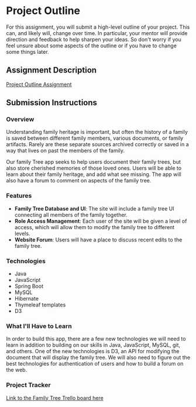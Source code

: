 # Project Outline
For this assignment, you will submit a high-level outline of your project. This can, and likely will, change over time. In particular, your mentor will provide direction and feedback to help sharpen your ideas. So don't worry if you feel unsure about some aspects of the outline or if you have to change some things later.

## Assignment Description
[Project Outline Assignment](https://education.launchcode.org/liftoff/modules/assignments/project-outline)

## Submission Instructions

### Overview
Understanding family heritage is important, but often the history of a family is saved between different family members, various documents, or family artifacts. Rarely are these separate sources archived correctly or saved in a way that lives on past the members of the family. 

Our family Tree app seeks to help users document their family trees, but also store cherished memories of those loved ones. Users will be able to learn about their family heritage, and add what see missing. The app will also have a forum to comment on aspects of the family tree.

### Features
- **Family Tree Database and UI**: The site will include a family tree UI connecting all members of the family together.
- **Role Access Management**: Each user of the site will be given a level of access, which will allow them to modify the family tree to different levels.
- **Website Forum**: Users will have a place to discuss recent edits to the family tree.

### Technologies
- Java
- JavaScript
- Spring Boot
- MySQL
- Hibernate
- Thymeleaf templates
- D3

### What I'll Have to Learn
In order to build this app, there are a few new technologies we will need to learn in addition to building on our skills in Java, JavaScript, MySQL, git, and others. One of the new technologies is D3, an API for modifying the document that will display the family tree. We will also need to figure out the best technologies for authentication of users and how to build a forum on the web.

### Project Tracker
[Link to the Family Tree Trello board here](https://trello.com/invite/b/4YeLWqGq/ATTI1b74ecab932970eb856649da25d1104653993F90/family-tree)
